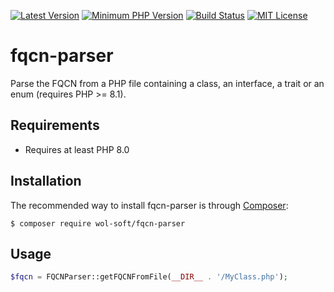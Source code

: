 [![Latest Version](https://img.shields.io/packagist/v/wol-soft/fqcn-parser.svg)](https://packagist.org/packages/wol-soft/fqcn-parser)
[![Minimum PHP Version](https://img.shields.io/badge/php-%3E%3D%208.0-8892BF.svg)](https://php.net/)
[![Build Status](https://github.com/wol-soft/fqcn-parser/actions/workflows/main.yml/badge.svg)](https://github.com/wol-soft/fqcn-parser/actions/workflows/main.yml)
[![MIT License](https://img.shields.io/packagist/l/wol-soft/fqcn-parser.svg)](https://github.com/wol-soft/fqcn-parser/blob/master/LICENSE)

# fqcn-parser

Parse the FQCN from a PHP file containing a class, an interface, a trait or an enum (requires PHP >= 8.1).

## Requirements ##

- Requires at least PHP 8.0

## Installation ##

The recommended way to install fqcn-parser is through [Composer](http://getcomposer.org):
```
$ composer require wol-soft/fqcn-parser
```

## Usage ##

```php
$fqcn = FQCNParser::getFQCNFromFile(__DIR__ . '/MyClass.php');
```
